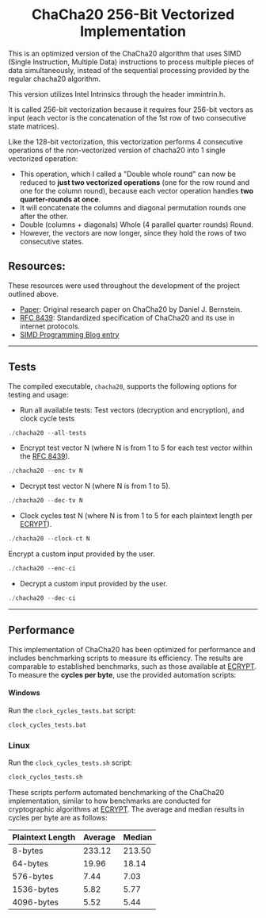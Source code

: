 <h1 align="center">ChaCha20 256-Bit Vectorized Implementation</h1>

This is an optimized version of the ChaCha20 algorithm that uses SIMD (Single Instruction, Multiple Data) instructions to process multiple pieces of data simultaneously, instead of the sequential processing provided by the regular chacha20 algorithm.

This version utilizes Intel Intrinsics through the header immintrin.h.

It is called 256-bit vectorization because it requires four 256-bit vectors as input (each vector is the concatenation of the 1st row of two consecutive state matrices).

Like the 128-bit vectorization, this vectorization performs 4 consecutive operations of the non-vectorized version of chacha20 into 1 single vectorized operation:

- This operation, which I called a "Double whole round" can now be reduced to **just two vectorized operations** (one for the row round and one for the column round), because each vector operation handles **two quarter-rounds at once**.
- It will concatenate the columns and diagonal permutation rounds one after the other.
- Double (columns + diagonals) Whole (4 parallel quarter rounds) Round.
- However, the vectors are now longer, since they hold the rows of two consecutive states.

<h2>Resources:</h2>

These resources were used throughout the development of the project outlined above.

- [Paper](https://eprint.iacr.org/2013/759.pdf): Original research paper on ChaCha20 by Daniel J. Bernstein.
- [RFC 8439](https://www.rfc-editor.org/rfc/rfc8439#section-2.1.1): Standardized specification of ChaCha20 and its use in internet protocols.
- [SIMD Programming Blog entry](https://dennisrants.substack.com/p/how-to-simd-programming)


---

## Tests

The compiled executable, `chacha20`, supports the following options for testing and usage:

- Run all available tests: Test vectors (decryption and encryption), and clock cycle tests
```c
./chacha20 --all-tests
````
- Encrypt test vector N (where N is from 1 to 5 for each test vector within the [RFC 8439](https://www.rfc-editor.org/rfc/rfc8439#section-2.1.1)).
```c
./chacha20 --enc-tv N
```
- Decrypt test vector N (where N is from 1 to 5).
```c
./chacha20 --dec-tv N
```
- Clock cycles test N (where N is from 1 to 5 for each plaintext length per [ECRYPT](https://bench.cr.yp.to/results-stream/amd64-panther.html)).
```c
./chacha20 --clock-ct N
```
Encrypt a custom input provided by the user.
```c
./chacha20 --enc-ci
```
- Decrypt a custom input provided by the user.
```c
./chacha20 --dec-ci
```

---

## Performance

This implementation of ChaCha20 has been optimized for performance and includes benchmarking scripts to measure its efficiency. The results are comparable to established benchmarks, such as those available at [ECRYPT](https://bench.cr.yp.to/results-stream/amd64-panther.html).
To measure the **cycles per byte**, use the provided automation scripts:

#### Windows
Run the `clock_cycles_tests.bat` script:
```bash
clock_cycles_tests.bat
```

### Linux
Run the `clock_cycles_tests.sh` script:
```bash
clock_cycles_tests.sh
```
These scripts perform automated benchmarking of the ChaCha20 implementation, similar to how benchmarks are conducted for cryptographic algorithms at [ECRYPT](https://bench.cr.yp.to/results-stream/amd64-panther.html). The average and median results in cycles per byte are as follows:

| Plaintext Length | Average | Median |
|------------------|---------|--------|
| 8-bytes         | 233.12   | 213.50 |
| 64-bytes        | 19.96    | 18.14  |
| 576-bytes       | 7.44     | 7.03   |
| 1536-bytes      | 5.82     | 5.77   |
| 4096-bytes      | 5.52     | 5.44   |
